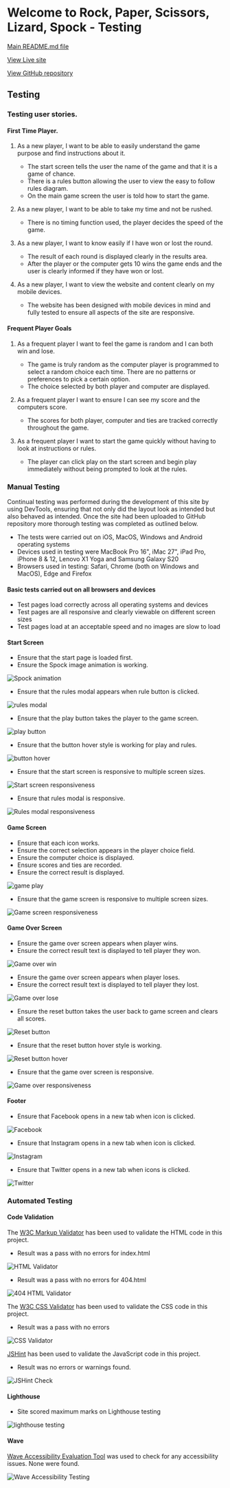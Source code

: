 # Welcome to Rock, Paper, Scissors, Lizard, Spock - Testing

[Main README.md file](/README.md)  

[View Live site](https://adamt84.github.io/rock-paper-scissors-lizard-spock/)

[View GitHub repository](https://github.com/AdamT84/rock-paper-scissors-lizard-spock/)

## Testing

### Testing user stories. 


#### First Time Player. 


1. As a new player, I want to be able to easily understand the game purpose and find instructions about it.
    - The start screen tells the user the name of the game and that it is a game of chance.
    - There is a rules button allowing the user to view the easy to follow rules diagram.
    - On the main game screen the user is told how to start the game.

2. As a new player, I want to be able to take my time and not be rushed.
    - There is no timing function used, the player decides the speed of the game.

3. As a new player, I want to know easily if I have won or lost the round.
    - The result of each round is displayed clearly in the results area. 
    - After the player or the computer gets 10 wins the game ends and the user is clearly informed if they have won or lost.

4. As a new player, I want to view the website and content clearly on my mobile devices. 
    - The website has been designed with mobile devices in mind and fully tested to ensure all aspects of the site are responsive. 

#### Frequent Player Goals

1. As a frequent player I want to feel the game is random and I can both win and lose.
    - The game is truly random as the computer player is programmed to select a random choice each time. There are no patterns or preferences to pick a certain option.
    - The choice selected by both player and computer are displayed.

2. As a frequent player I want to ensure I can see my score and the computers score.
    - The scores for both player, computer and ties are tracked correctly throughout the game.

3. As a frequent player I want to start the game quickly without having to look at instructions or rules.
    - The player can click play on the start screen and begin play immediately without being prompted to look at the rules.


### Manual Testing

Continual testing was performed during the development of this site by using DevTools, ensuring that not only did the layout look as intended but also behaved as intended. Once the site had been uploaded to GitHub repository more thorough testing was completed as outlined below.

- The tests were carried out on iOS, MacOS, Windows and Android operating systems
- Devices used in testing were MacBook Pro 16", iMac 27", iPad Pro, iPhone 8 & 12, Lenovo X1 Yoga and Samsung Galaxy S20
- Browsers used in testing: Safari, Chrome (both on Windows and MacOS), Edge and Firefox

#### Basic tests carried out on all browsers and devices

- Test pages load correctly across all operating systems and devices
- Test pages are all responsive and clearly viewable on different screen sizes
- Test pages load at an acceptable speed and no images are slow to load

#### Start Screen

- Ensure that the start page is loaded first.
- Ensure the Spock image animation is working.

![Spock animation](/screenshots/gifs/spock-animation.gif)

- Ensure that the rules modal appears when rule button is clicked.

![rules modal](/screenshots/gifs/rules-modal.gif)

- Ensure that the play button takes the player to the game screen.

![play button](/screenshots/gifs/play-button.gif)

- Ensure that the button hover style is working for play and rules.

![button hover](/screenshots/gifs/start-screen-buttons.gif)

- Ensure that the start screen is responsive to multiple screen sizes.

![Start screen responsiveness](/screenshots/gifs/start-page-responsive.gif)

- Ensure that rules modal is responsive.

![Rules modal responsiveness](/screenshots/gifs/rules-responsive.gif)

#### Game Screen

- Ensure that each icon works.
- Ensure the correct selection appears in the player choice field.
- Ensure the computer choice is displayed.
- Ensure scores and ties are recorded.
- Ensure the correct result is displayed.

![game play](/screenshots/gifs/game-play.gif)

- Ensure that the game screen is responsive to multiple screen sizes.

![Game screen responsiveness](/screenshots/gifs/game-screen-responsive.gif)

#### Game Over Screen

- Ensure the game over screen appears when player wins.
- Ensure the correct result text is displayed to tell player they won.

![Game over win](/screenshots/gifs/game-over-win.gif)

- Ensure the game over screen appears when player loses.
- Ensure the correct result text is displayed to tell player they lost.

![Game over lose](/screenshots/gifs/game-over-lose.gif)

- Ensure the reset button takes the user back to game screen and clears all scores.

![Reset button](/screenshots/gifs/reset-button.gif)

- Ensure that the reset button hover style is working.

![Reset button hover](/screenshots/gifs/game-reset-button.gif)

- Ensure that the game over screen is responsive.

![Game over responsiveness](/screenshots/gifs/game-over-responsive.gif)

#### Footer

- Ensure that Facebook opens in a new tab when icon is clicked.

![Facebook](/screenshots/gifs/fb-button-gif.gif)

- Ensure that Instagram opens in a new tab when icon is clicked.

![Instagram](/screenshots/gifs/Insta-button.gif)

- Ensure that Twitter opens in a new tab when icons is clicked.

![Twitter](/screenshots/gifs/twitter-button-gif.gif)

### Automated Testing

#### Code Validation

The [W3C Markup Validator](https://validator.w3.org/) has been used to validate the HTML code in this project.

- Result was a pass with no errors for index.html

![HTML Validator](/screenshots/html-check.png)

- Result was a pass with no errors for 404.html

![404 HTML Validator](/screenshots/html-check-404.png)


The [W3C CSS Validator](https://jigsaw.w3.org/css-validator/) has been used to validate the CSS code in this project.

- Result was a pass with no errors

![CSS Validator](/screenshots/css-check.png)

[JSHint](https://jshint.com/) has been used to validate the JavaScript code in this project.

- Result was no errors or warnings found.

![JSHint Check](/screenshots/jshint-check.png)

#### Lighthouse

- Site scored maximum marks on Lighthouse testing

![lighthouse testing](/screenshots/lighthouse.png)

#### Wave

[Wave Accessibility Evaluation Tool](https://wave.webaim.org/) was used to check for any accessibility issues. None were found.

![Wave Accessibility Testing](/screenshots/wave-accessibility.png)



